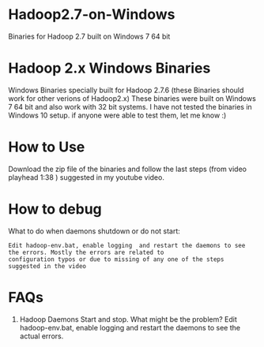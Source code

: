 # Hadoop2.7-on-Windows
Binaries for Hadoop 2.7 built on Windows 7 64 bit

# Hadoop 2.x Windows Binaries


Windows Binaries specially built for Hadoop 2.7.6 (these Binaries should work for other verions of Hadoop2.x) These binaries were built on Windows 7 64 bit and also work with 32 bit systems.
I have not tested the binaries in Windows 10 setup. if anyone were able to test them, let me know :)
 

# How to Use

 Download the zip file of the binaries and follow the last steps (from video playhead 1:38 ) suggested in my youtube video.
 
# How to debug

  What to do when daemons shutdown or do not start:  

    Edit hadoop-env.bat, enable logging  and restart the daemons to see the errors. Mostly the errors are related to 
	configuration typos or due to missing of any one of the steps suggested in the video
	
# FAQs

1. Hadoop Daemons Start and stop. What might be the problem?
	Edit hadoop-env.bat, enable logging  and restart the daemons to see the actual errors.
    
